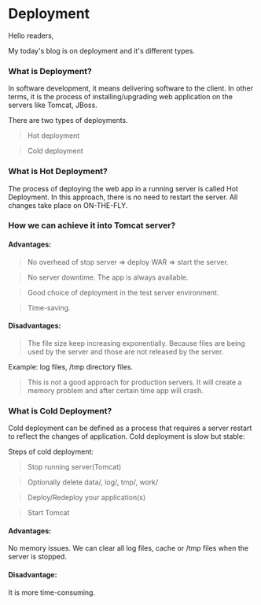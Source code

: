 # Deployment

Hello readers,

My today's blog is on deployment and it's different types.


### What is Deployment?
In software development, it means delivering software to the client. 
In other terms, it is the process of installing/upgrading web application on the servers like Tomcat, JBoss.


There are two types of deployments.

> Hot deployment

> Cold deployment


### What is Hot Deployment?
The process of deploying the web app in a running server is called Hot Deployment. In this approach, there is no need to
restart the server. All changes take place on ON-THE-FLY.

### How we can achieve it into Tomcat server?


#### Advantages:

> No overhead of stop server => deploy WAR => start the server.

> No server downtime. The app is always available.

> Good choice of deployment in the test server environment.

> Time-saving.


#### Disadvantages:

> The file size keep increasing exponentially. Because files are being used by the server and those are not released by the server.

Example: log files, /tmp directory files.

> This is not a good approach for production servers. It will create a memory problem and after certain time app will crash.


### What is Cold Deployment?
Cold deployment can be defined as a process that requires a server restart to reflect the changes of application.
Cold deployment is slow but stable:

Steps of cold deployment:

> Stop running server(Tomcat)

> Optionally delete data/, log/, tmp/, work/

> Deploy/Redeploy your application(s)

> Start Tomcat


#### Advantages:

No memory issues. We can clear all log files, cache or /tmp files when the server is stopped.


#### Disadvantage:

It is more time-consuming.


